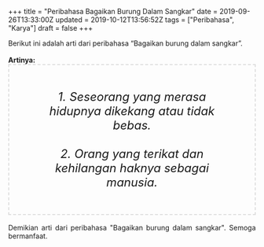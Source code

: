 +++
title = "Peribahasa Bagaikan Burung Dalam Sangkar"
date = 2019-09-26T13:33:00Z
updated = 2019-10-12T13:56:52Z
tags = ["Peribahasa", "Karya"]
draft = false
+++

<div dir="ltr" style="text-align: left;" trbidi="on"><div style="text-align: justify;">Berikut ini adalah arti dari peribahasa “Bagaikan burung dalam sangkar”.</div><br /><div style="text-align: justify;"><b>Artinya:</b></div><div style="border: 2px dashed #ddd; font-size: 24px; height: auto; margin: 0 auto; padding: 50px; text-align: center; width: auto;"><i>1. Seseorang yang merasa hidupnya dikekang atau tidak bebas.<br /><br />2. Orang yang terikat dan kehilangan haknya sebagai manusia.</i></div><div style="text-align: justify;"><br /></div><div style="text-align: justify;">Demikian arti dari peribahasa "Bagaikan burung dalam sangkar". Semoga bermanfaat.</div></div>
